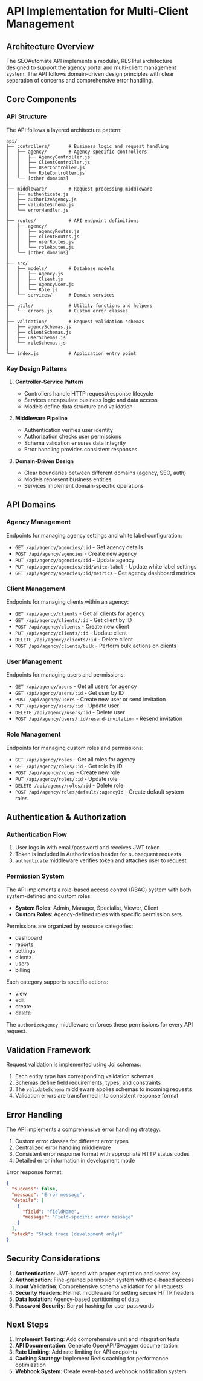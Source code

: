 # API Implementation for Multi-Client Management

## Architecture Overview

The SEOAutomate API implements a modular, RESTful architecture designed to support the agency portal and multi-client management system. The API follows domain-driven design principles with clear separation of concerns and comprehensive error handling.

## Core Components

### API Structure

The API follows a layered architecture pattern:

```
api/
├── controllers/       # Business logic and request handling
│   ├── agency/        # Agency-specific controllers
│   │   ├── AgencyController.js
│   │   ├── ClientController.js
│   │   ├── UserController.js
│   │   └── RoleController.js
│   └── [other domains]
│
├── middleware/        # Request processing middleware
│   ├── authenticate.js
│   ├── authorizeAgency.js
│   ├── validateSchema.js
│   └── errorHandler.js
│
├── routes/            # API endpoint definitions
│   ├── agency/
│   │   ├── agencyRoutes.js
│   │   ├── clientRoutes.js
│   │   ├── userRoutes.js
│   │   └── roleRoutes.js
│   └── [other domains]
│
├── src/
│   ├── models/        # Database models
│   │   ├── Agency.js
│   │   ├── Client.js
│   │   ├── AgencyUser.js
│   │   └── Role.js
│   └── services/      # Domain services
│
├── utils/             # Utility functions and helpers
│   └── errors.js      # Custom error classes
│
├── validation/        # Request validation schemas
│   ├── agencySchemas.js
│   ├── clientSchemas.js
│   ├── userSchemas.js
│   └── roleSchemas.js
│
└── index.js           # Application entry point
```

### Key Design Patterns

1. **Controller-Service Pattern**
   - Controllers handle HTTP request/response lifecycle
   - Services encapsulate business logic and data access
   - Models define data structure and validation

2. **Middleware Pipeline**
   - Authentication verifies user identity
   - Authorization checks user permissions
   - Schema validation ensures data integrity
   - Error handling provides consistent responses

3. **Domain-Driven Design**
   - Clear boundaries between different domains (agency, SEO, auth)
   - Models represent business entities
   - Services implement domain-specific operations

## API Domains

### Agency Management

Endpoints for managing agency settings and white label configuration:

- `GET /api/agency/agencies/:id` - Get agency details
- `POST /api/agency/agencies` - Create new agency
- `PUT /api/agency/agencies/:id` - Update agency
- `PUT /api/agency/agencies/:id/white-label` - Update white label settings
- `GET /api/agency/agencies/:id/metrics` - Get agency dashboard metrics

### Client Management

Endpoints for managing clients within an agency:

- `GET /api/agency/clients` - Get all clients for agency
- `GET /api/agency/clients/:id` - Get client by ID
- `POST /api/agency/clients` - Create new client
- `PUT /api/agency/clients/:id` - Update client
- `DELETE /api/agency/clients/:id` - Delete client
- `POST /api/agency/clients/bulk` - Perform bulk actions on clients

### User Management

Endpoints for managing users and permissions:

- `GET /api/agency/users` - Get all users for agency
- `GET /api/agency/users/:id` - Get user by ID
- `POST /api/agency/users` - Create new user or send invitation
- `PUT /api/agency/users/:id` - Update user
- `DELETE /api/agency/users/:id` - Delete user
- `POST /api/agency/users/:id/resend-invitation` - Resend invitation

### Role Management

Endpoints for managing custom roles and permissions:

- `GET /api/agency/roles` - Get all roles for agency
- `GET /api/agency/roles/:id` - Get role by ID
- `POST /api/agency/roles` - Create new role
- `PUT /api/agency/roles/:id` - Update role
- `DELETE /api/agency/roles/:id` - Delete role
- `POST /api/agency/roles/default/:agencyId` - Create default system roles

## Authentication & Authorization

### Authentication Flow

1. User logs in with email/password and receives JWT token
2. Token is included in Authorization header for subsequent requests
3. `authenticate` middleware verifies token and attaches user to request

### Permission System

The API implements a role-based access control (RBAC) system with both system-defined and custom roles:

- **System Roles**: Admin, Manager, Specialist, Viewer, Client
- **Custom Roles**: Agency-defined roles with specific permission sets

Permissions are organized by resource categories:
- dashboard
- reports
- settings
- clients
- users
- billing

Each category supports specific actions:
- view
- edit
- create
- delete

The `authorizeAgency` middleware enforces these permissions for every API request.

## Validation Framework

Request validation is implemented using Joi schemas:

1. Each entity type has corresponding validation schemas
2. Schemas define field requirements, types, and constraints
3. The `validateSchema` middleware applies schemas to incoming requests
4. Validation errors are transformed into consistent response format

## Error Handling

The API implements a comprehensive error handling strategy:

1. Custom error classes for different error types
2. Centralized error handling middleware
3. Consistent error response format with appropriate HTTP status codes
4. Detailed error information in development mode

Error response format:
```json
{
  "success": false,
  "message": "Error message",
  "details": [
    {
      "field": "fieldName",
      "message": "Field-specific error message"
    }
  ],
  "stack": "Stack trace (development only)"
}
```

## Security Considerations

1. **Authentication**: JWT-based with proper expiration and secret key
2. **Authorization**: Fine-grained permission system with role-based access
3. **Input Validation**: Comprehensive schema validation for all requests
4. **Security Headers**: Helmet middleware for setting secure HTTP headers
5. **Data Isolation**: Agency-based partitioning of data
6. **Password Security**: Bcrypt hashing for user passwords

## Next Steps

1. **Implement Testing**: Add comprehensive unit and integration tests
2. **API Documentation**: Generate OpenAPI/Swagger documentation
3. **Rate Limiting**: Add rate limiting for API endpoints
4. **Caching Strategy**: Implement Redis caching for performance optimization
5. **Webhook System**: Create event-based webhook notification system
